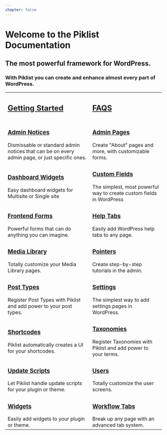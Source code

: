 ```yaml
---
chapter: false
---
```


# Welcome to the Piklist Documentation

## The most powerful framework for WordPress.


### With Piklist you can create and enhance almost every part of WordPress.

| | |
| ----- | -----|
| <h2>[Getting Started](/getting-started)</h2> | <h2>[FAQS](/faq)</h2> |
| <h3>[Admin Notices](/##)</h3> Dismissable or standard admin notices that can be on every admin page, or just specific ones.| <h3>[Admin Pages](/##)</h3> Create "About" pages and more, with customizable forms. |
| <h3>[Dashboard Widgets](/##)</h3> Easy dashboard widgets for Multisite or Single site | <h3>[Custom Fields](/##)</h3> The simplest, most powerful way to create custom fields in WordPress |
| <h3>[Frontend Forms](/##)</h3> Powerful forms that can do anything you can imagine. | <h3>[Help Tabs](/##)</h3> Easily add WordPress help tabs to any page. |
| <h3>[Media Library](/##)</h3> Totally customize your Media Library pages. | <h3>[Pointers](/##)</h3> Create step-by-step tutorials in the admin. |
| <h3>[Post Types](/##)</h3> Register Post Types with Piklist and add power to your post types. | <h3>[Settings](/##)</h3> The simplest way to add settings pages in WordPress. |
| <h3>[Shortcodes](/##)</h3> Piklist automatically creates a UI for your shortcodes. | <h3>[Taxonomies](/##)</h3> Register Taxonomies with Piklist and add power to your terms. |
| <h3>[Update Scripts](/##)</h3> Let Piklist handle update scripts for your plugin or theme. | <h3>[Users](/##)</h3> Totally customize the user screens. |
| <h3>[Widgets](/##)</h3> Easily add widgets to your plugin or theme. | <h3>[Workflow Tabs](/##)</h3> Break up any page with an advanced tab system. |
